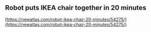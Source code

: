 ## Robot puts IKEA chair together in 20 minutes
  
  [https://newatlas.com/robot-ikea-chair-20-minutes/54275/](https://newatlas.com/robot-ikea-chair-20-minutes/54275/)
